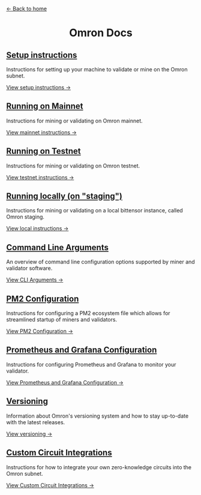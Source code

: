 [← Back to home]

<div align="center">

# Omron Docs

</div>

## [Setup instructions]

Instructions for setting up your machine to validate or mine on the Omron subnet.

[View setup instructions →]

## [Running on Mainnet]

Instructions for mining or validating on Omron mainnet.

[View mainnet instructions →]

## [Running on Testnet]

Instructions for mining or validating on Omron testnet.

[View testnet instructions →]

## [Running locally (on "staging")]

Instructions for mining or validating on a local bittensor instance, called Omron staging.

[View local instructions →]

## [Command Line Arguments]

An overview of command line configuration options supported by miner and validator software.

[View CLI Arguments →]

## [PM2 Configuration]

Instructions for configuring a PM2 ecosystem file which allows for streamlined startup of miners and validators.

[View PM2 Configuration →]

## [Prometheus and Grafana Configuration]

Instructions for configuring Prometheus and Grafana to monitor your validator.

[View Prometheus and Grafana Configuration →]

## [Versioning]

Information about Omron's versioning system and how to stay up-to-date with the latest releases.

[View versioning →]

## [Custom Circuit Integrations]

Instructions for how to integrate your own zero-knowledge circuits into the Omron subnet.

[View Custom Circuit Integrations →]

[Setup instructions]: ./shared_setup_steps.md
[Running on Mainnet]: ./running_on_mainnet.md
[Running on Testnet]: ./running_on_testnet.md
[Running locally (on "staging")]: ./running_on_staging.md
[Command Line Arguments]: ./command_line_arguments.md
[PM2 Configuration]: ./pm2_configuration.md
[View setup instructions →]: ./shared_setup_steps.md
[View CLI Arguments →]: ./command_line_arguments.md
[View PM2 Configuration →]: ./pm2_configuration.md
[View mainnet instructions →]: ./running_on_mainnet.md
[View testnet instructions →]: ./running_on_testnet.md
[View local instructions →]: ./running_on_staging.md
[Prometheus and Grafana Configuration]: ./prometheus.md
[View Prometheus and Grafana Configuration →]: ./prometheus.md
[Custom Circuit Integrations]: ./custom_circuit_integrations.md
[View Custom Circuit Integrations →]: ./custom_circuit_integrations.md
[Versioning]: ./versioning.md
[View versioning →]: ./versioning.md
[← Back to home]: ../
